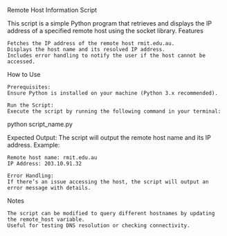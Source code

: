 Remote Host Information Script

This script is a simple Python program that retrieves and displays the IP address of a specified remote host using the socket library.
Features

    Fetches the IP address of the remote host rmit.edu.au.
    Displays the host name and its resolved IP address.
    Includes error handling to notify the user if the host cannot be accessed.

How to Use

    Prerequisites:
    Ensure Python is installed on your machine (Python 3.x recommended).

    Run the Script:
    Execute the script by running the following command in your terminal:

python script_name.py

Expected Output:
The script will output the remote host name and its IP address.
Example:

    Remote host name: rmit.edu.au
    IP Address: 203.10.91.32

    Error Handling:
    If there’s an issue accessing the host, the script will output an error message with details.

Notes

    The script can be modified to query different hostnames by updating the remote_host variable.
    Useful for testing DNS resolution or checking connectivity.
